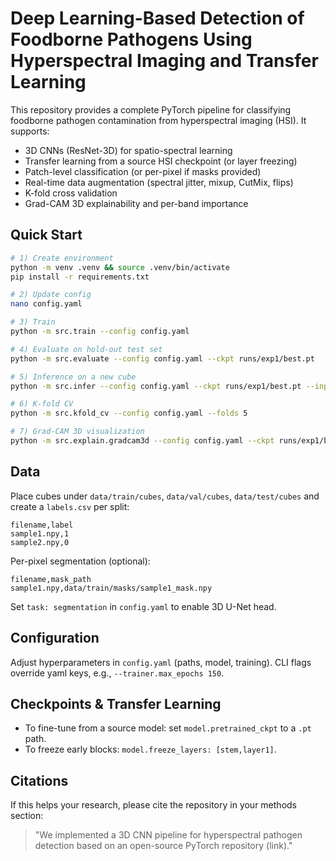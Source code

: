 # Deep Learning-Based Detection of Foodborne Pathogens Using Hyperspectral Imaging and Transfer Learning

This repository provides a complete PyTorch pipeline for classifying foodborne pathogen contamination from hyperspectral imaging (HSI). It supports:
- 3D CNNs (ResNet-3D) for spatio-spectral learning
- Transfer learning from a source HSI checkpoint (or layer freezing)
- Patch-level classification (or per-pixel if masks provided)
- Real-time data augmentation (spectral jitter, mixup, CutMix, flips)
- K-fold cross validation
- Grad-CAM 3D explainability and per-band importance

## Quick Start
```bash
# 1) Create environment
python -m venv .venv && source .venv/bin/activate
pip install -r requirements.txt

# 2) Update config
nano config.yaml

# 3) Train
python -m src.train --config config.yaml

# 4) Evaluate on hold-out test set
python -m src.evaluate --config config.yaml --ckpt runs/exp1/best.pt

# 5) Inference on a new cube
python -m src.infer --config config.yaml --ckpt runs/exp1/best.pt --input data/test/cubes/sample.npy

# 6) K-fold CV
python -m src.kfold_cv --config config.yaml --folds 5

# 7) Grad-CAM 3D visualization
python -m src.explain.gradcam3d --config config.yaml --ckpt runs/exp1/best.pt --input data/val/cubes/sample.npy
```

## Data
Place cubes under `data/train/cubes`, `data/val/cubes`, `data/test/cubes` and create a `labels.csv` per split:
```
filename,label
sample1.npy,1
sample2.npy,0
```

Per-pixel segmentation (optional):
```
filename,mask_path
sample1.npy,data/train/masks/sample1_mask.npy
```
Set `task: segmentation` in `config.yaml` to enable 3D U-Net head.

## Configuration
Adjust hyperparameters in `config.yaml` (paths, model, training). CLI flags override yaml keys, e.g., `--trainer.max_epochs 150`.

## Checkpoints & Transfer Learning
- To fine-tune from a source model: set `model.pretrained_ckpt` to a `.pt` path.
- To freeze early blocks: `model.freeze_layers: [stem,layer1]`.

## Citations
If this helps your research, please cite the repository in your methods section:
> "We implemented a 3D CNN pipeline for hyperspectral pathogen detection based on an open-source PyTorch repository (link)."
